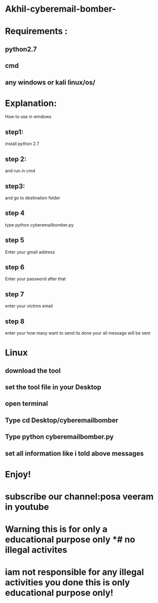 # Akhil-cyberemail-bomber-
# Requirements :
##  python2.7
##  cmd
## any windows or kali linux/os/
 # Explanation:
 How to use in windows 
## step1:
 install python 2.7
 ## step 2:
 and run in cmd 
##  step3:
 and go to destination folder 
 ## step 4
 type python cyberemailbomber.py
## step 5
Enter your gmail address
## step 6
Enter your password
after that 
## step 7
enter your victims email
## step 8
enter your how many want to send 
its done 
your all message will be sent 
# Linux
## download the tool
## set the tool file in your Desktop
## open terminal
## Type cd Desktop/cyberemailbomber
## Type python cyberemailbomber.py
## set all information like i told above messages
# Enjoy!
# subscribe our channel:posa veeram in youtube
# Warning this is for only a educational purpose only *# no illegal activites 
# iam not responsible for any illegal activities you done this is only educational purpose only!
